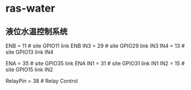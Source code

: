 # ras-water

## 液位水温控制系统


ENB = 11                                        # site GPIO11 link ENB
IN3 = 29                                        # site GPIO29 link IN3
IN4 = 13                                        # site GPIO13 link IN4

ENA = 35                                        # site GPIO35 link ENA
IN1 = 31                                        # site GPIO31 link IN1
IN2 = 15                                        # site GPIO15 link IN2

RelayPin = 38                                   # Relay Control